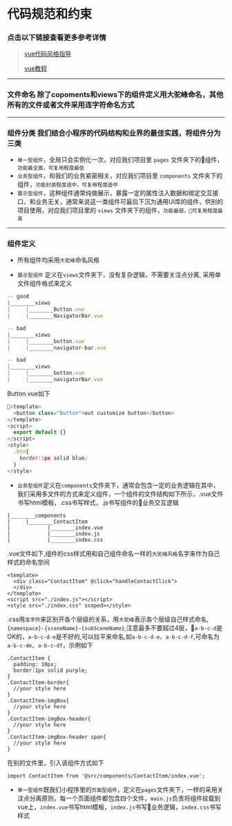 
# 代码规范和约束

### 点击以下链接查看更多参考详情
> [vue代码风格指导 ](https://cn.vuejs.org/v2/style-guide)
> 
> [vue教程](https://cn.vuejs.org/v2/guide/single-file-components.html)

---
### **文件命名** 除了copoments和views下的组件定义用大驼峰命名，其他所有的文件或者文件采用连字符命名方式
---

### **组件分类** 我们结合小程序的代码结构和业界的最佳实践，将组件分为三类
* `单一型组件`，全局只会实例化一次，对应我们项目里 `pages` 文件夹下的组件，`功能最全面，可复用程度最低`
* `业务型组件`，和我们的业务紧密相关，对应我们项目里 `components` 文件夹下的组件，`功能封装程度适中，可复用程度适中`
* `展示型组件`，这种组件通常纯做展示，暴露一定的属性注入数据和绑定交互接口，和业务无关，通常来说这一类组件可最后下沉为通用UI库的组件，供别的项目使用，对应我们项目里的 `views` 文件夹下的组件，`功能最弱，可复用程度最高`
---
### **组件定义**
* 所有组件均采用`大驼峰`命名风格

* `展示型组件` 定义在`views`文件夹下，没有复杂逻辑，不需要关注点分离, 采用单文件组件格式来定义
```javascript
-- good
|________views
|     |________Button.vue
|     |________NavigatorBar.vue

-- bad
|________views
|     |________button.vue
|     |________navigator-bar.vue

-- bad
|________views
|     |________button.vue
|     |________navigatorBar.vue
```

Button.vue如下
```javascript
<template>
  <button class="Button">out customize button</button>
</template>
<script>
  export default {}
</script>
<style>
  .btn{
    border:1px solid blue;
  }
</style>
```


* `业务型组件`定义在`components`文件夹下，通常会包含一定的业务逻辑在其中，我们采用多文件的方式来定义组件，一个组件的文件结构如下所示，.vue文件书写html模板，.css书写样式，.js书写组件的业务交互逻辑
```
|________components
|     |________ContactItem
|            |________index.vue
|            |________index.js
|            |________index.css

```

.vue文件如下,组件的css样式用和自己组件命名一样的`大驼峰风格`名字来作为自己样式的命名空间
```
<template>
  <div class="ContactItem" @click="handleContactClick">
  </div>
</template>
<script src="./index.js"></script>
<style src="./index.css" scoped></style>
```

.css用`连字符`来区别开各个层级的关系，用`大驼峰`表示各个层级自己样式命名,`{namespace}-{sceneName}-{subSceneName}`,注意最多不要超过4层，`a-b-c-d`是OK的，`a-b-c-d-e`是不好的,可以拉平来命名,如`a-b-c-d-e`、`a-b-c-d-f`,可命名为`a-b-c-de`、`a-b-c-df`，示例如下
```
.ContactItem {
  padding: 10px;
  border:1px solid purple;
}
.ContactItem-border{
  //your style here
}
.ContactItem-imgBox{
  //your style here
}
.ContactItem-imgBox-header{
  //your style here
}
.ContactItem-imgBox-header span{
  //your style here
}
```

在别的文件里，引入该组件方式如下
```
import ContactItem from '@src/components/ContactItem/index.vue';
```


* `单一型组件`既我们小程序里的`页面型组件`，定义在`pages`文件夹下，一样的采用关注点分离原则，每一个页面组件都包含四个文件，`main.js`负责将组件挂载到vue上，`index.vue`书写html模板，`index.js`书写业务逻辑，`index.css`书写样式

